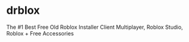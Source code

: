 # drblox
The #1 Best Free Old Roblox Installer Client
Multiplayer, Roblox Studio, Roblox + Free Accessories
